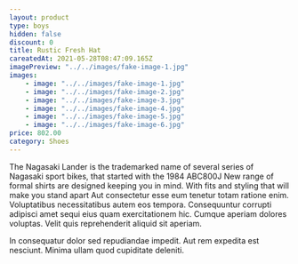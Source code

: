 ```yaml
---
layout: product
type: boys
hidden: false
discount: 0
title: Rustic Fresh Hat
careatedAt: 2021-05-28T08:47:09.165Z
imagePreview: "../../images/fake-image-1.jpg"
images:
    - image: "../../images/fake-image-1.jpg"
    - image: "../../images/fake-image-2.jpg"
    - image: "../../images/fake-image-3.jpg"
    - image: "../../images/fake-image-4.jpg"
    - image: "../../images/fake-image-5.jpg"
    - image: "../../images/fake-image-6.jpg"
price: 802.00
category: Shoes
---
```

The Nagasaki Lander is the trademarked name of several series of Nagasaki sport bikes, that started with the 1984 ABC800J
New range of formal shirts are designed keeping you in mind. With fits and styling that will make you stand apart
Aut consectetur esse eum tenetur totam ratione enim. Voluptatibus necessitatibus autem eos tempora. Consequuntur corrupti adipisci amet sequi eius quam exercitationem hic. Cumque aperiam dolores voluptas. Velit quis reprehenderit aliquid sit aperiam.
 In consequatur dolor sed repudiandae impedit. Aut rem expedita est nesciunt. Minima ullam quod cupiditate deleniti.
